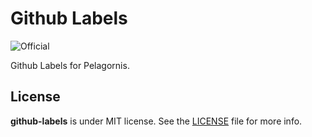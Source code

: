# Github Labels
![Official](https://img.shields.io/badge/project-official-green.svg?colorA=303033&colorB=226af6&label=Pelagornis)

Github Labels for Pelagornis.


## License
**github-labels** is under MIT license. See the [LICENSE](LICENSE) file for more info.
